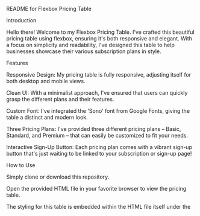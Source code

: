 

README for Flexbox Pricing Table

Introduction

Hello there! Welcome to my Flexbox Pricing Table. I've crafted this beautiful pricing table using flexbox, ensuring it's both responsive and elegant. 
With a focus on simplicity and readability, I've designed this table to help businesses showcase their various subscription plans in style.

Features

Responsive Design: My pricing table is fully responsive, adjusting itself for both desktop and mobile views.

Clean UI: With a minimalist approach, I've ensured that users can quickly grasp the different plans and their features.

Custom Font: I've integrated the 'Sono' font from Google Fonts, giving the table a distinct and modern look.

Three Pricing Plans: I've provided three different pricing plans – Basic, Standard, and Premium – that can easily be customized to fit your needs.

Interactive Sign-Up Button: Each pricing plan comes with a vibrant sign-up button that's just waiting to be linked to your subscription or sign-up page!

How to Use

Simply clone or download this repository.

Open the provided HTML file in your favorite browser to view the pricing table.

The styling for this table is embedded within the HTML file itself under the <style> tag.

Customization

If you'd like to adjust any of the plans or features, simply edit the HTML content. For any design changes, you can modify the CSS within the <style> tag.

Dependencies

I've used the 'Sono' font from Google Fonts. Ensure you have internet access when viewing the table to load this font.

